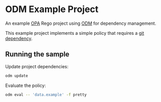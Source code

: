 # ODM Example Project

An example [OPA](https://github.com/open-policy-agent/opa) Rego project using [ODM](https://github.com/johanfylling/opa-dependency-manager) for dependency management.

This example project implements a simple policy that requires a [git dependency](https://github.com/johanfylling/odm-example-dependency).

## Running the sample

Update project dependencies:

```bash
odm update
```

Evaluate the policy:

```bash
odm eval -- 'data.example' -f pretty
```
